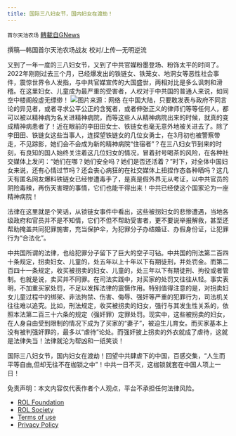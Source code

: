 ```yaml
---
title: 国际三八妇女节，国内妇女在渡劫！
---
```

`首尔天池农场` [轉載自GNews](https://gnews.org/zh-hans/2124354/)

撰稿—韩国首尔天池农场战友
校对/上传—无明逆流

又到了一年一度的三八妇女节，又到了中共官媒粉墨登场、粉饰太平的时间了。2022年刚刚过去三个月，已经爆发出的铁链女、铁笼女、地洞女等恶性社会事件，震惊世界令人发指，与中共官媒宣传的大国盛世，两相对比是多么讽刺和滑稽。在这里妇女、儿童成为最严重的受害者，人权对于中共国的普通人来说，如同空中楼阁般虚无缥缈！
![](https://assets.gnews.org/wp-content/uploads/2022/03/W9-1.jpeg)图片来源：网络
在中国大陆，只要敢发表与政府不同言论的异见者，或者寻求公平公正的含冤者，或者伸张正义的律师们等等任何人，都可以被以精神病为名关进精神病院，而等这些人从精神病院出来的时候，就真的变成精神病患者了！近在眼前的李田田女士、铁链女也毫无意外地被关进去了。除了李田田、铁链女这些当事人，连探望铁链女的几位女勇士，在3月初也被警察带走，不见踪影，她们会不会成为新的精神病院“住宿者”？在三八妇女节到来的时刻，有良知的国人始终关注着这几位妇女的情况，冒着封号喝茶的风险，在各种社交媒体上发问：“她们在哪？她们安全吗？她们是否还活着？”时下，对全体中国妇女来说，还有心情过节吗？还会丧心病狂的在社交媒体上扭捏作态各种晒吗？这几天有匿名网友爆料铁链女已经惨遭毒手了，是真是假外界无从考证，以中共官员的阴险毒辣，再伤天害理的事情，它们也能干得出来！中共已经使这个国家沦为一座精神病院！

法律在这里就是个笑话，从锁链女事件中看出，这些被拐妇女的悲惨遭遇，当地各级政府和官员并不是不知情，它们不但不帮助受害者，更不要说举报解救，甚至还帮助掩盖共同犯罪施害，充当保护伞，为犯罪分子办结婚证、办假身份证，让犯罪行为“合法化”。

中共国所谓的法律，也给犯罪分子留下了巨大的空子可钻。中共国的刑法第二百四十条规定，拐卖妇女、儿童的，处五年以上十年以下有期徒刑，并处罚金。而第二百四十一条规定，收买被拐卖的妇女、儿童的，处三年以下有期徒刑、拘役或者管制。也就是说，卖买并不同罪。在司法实践中，对买家的处罚又往往从轻。事实表明，不加重买家处罚，不足以发挥法律的震慑作用。特别值得注意的是，对拐卖妇女儿童过程中的绑架、非法拘禁、伤害、侮辱、强奸等严重的犯罪行为，司法机关往往难以追究。比如，刑法规定，收买被拐卖的妇女，强行与其发生性关系的，依照本法第二百三十六条的规定（强奸罪）定罪处罚。现实中，这些被拐卖的妇女，在人身自由受到限制的情况下成为了买家的“妻子”，被迫生儿育女。而买家基本上没有被判强奸罪的，最多以“虐待”论处。而强奸披上拐卖的外衣就成了虐待，这就是法律失当！法律就沦为帮凶和一纸笑谈！

国际三八妇女节，国内妇女在渡劫！回望中共肆虐下的中国，百感交集，“人生而平等自由,但却无往不在枷锁之中”！中共一日不灭，这枷锁就套在中国人项上一日！

 

免责声明：本文内容仅代表作者个人观点，平台不承担任何法律风险。

- [ROL Foundation](https://rolfoundation.org/)
- [ROL Society](https://rolsociety.org/)
- [Terms of use](https://gnews.org/terms-of-use-3/)
- [Privacy Policy](https://gnews.org/privacy-policy/)
